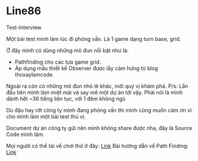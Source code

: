 # Line86
Test-Interview

Một bài test mình làm lúc đi phỏng vấn. Là 1 game dạng turn base, grid.

Ở đây mình có dùng những mô đun nổi bật như là:
- Pathfinding cho các tựa game grid.
- Áp dụng mẫu thiết kế Observer được lấy cảm hứng từ blog thoxaylamcode.

Ngoài ra còn có những mô đun nhỏ lẻ khác, mời quý vị khám phá.
P/s: Lần đầu tiên mình làm miệt mài và say mê một dự án tới vậy. Phải nói là mình dành hết ~36 tiếng liên tục, với 1 đêm không ngủ

Dù đậu hay rớt công ty mình đang phỏng vấn thì mình cũng muốn cảm ơn vì cho mình làm một bài test thú vị.

Document dự án công ty gửi nên mình không share được nha, đây là Source Code mình làm.

Mọi người có thể tải về chơi thử ở đây: [Link](https://drive.google.com/file/d/1vO8yPGT_H_kLWwJ76DJVacBOx8XWUmm5/view?usp=sharing)
Bài hướng dẫn về Path Finding: [Link](https://nguatrangden20.wixsite.com/anhdev/post/h%C6%B0%E1%BB%9Bng-d%E1%BA%ABn-pathfinding-thu%E1%BA%ADt-to%C3%A1n-t%C3%ACm-%C4%91%C6%B0%E1%BB%9Dng)
